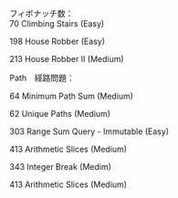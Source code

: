 フィボナッチ数：  
 70 Climbing Stairs (Easy)

198 House Robber (Easy)

213 House Robber II (Medium)

Path　経路問題：  

64 Minimum Path Sum (Medium)

62 Unique Paths (Medium)

303 Range Sum Query - Immutable (Easy)

413 Arithmetic Slices (Medium)

343 Integer Break (Medim)

413 Arithmetic Slices (Medium)
